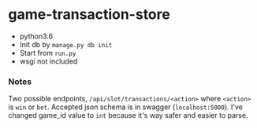 # game-transaction-store

- python3.6
- Init db by `manage.py db init`
- Start from `run.py`
- wsgi not included

### Notes
Two possible endpoints, `/api/slot/transactions/<action>` where `<action>` is `win` or `bet`.
Accepted json schema is in swagger (`localhost:5000`).
I've changed game_id value to `int` because it's way safer and easier to parse.
